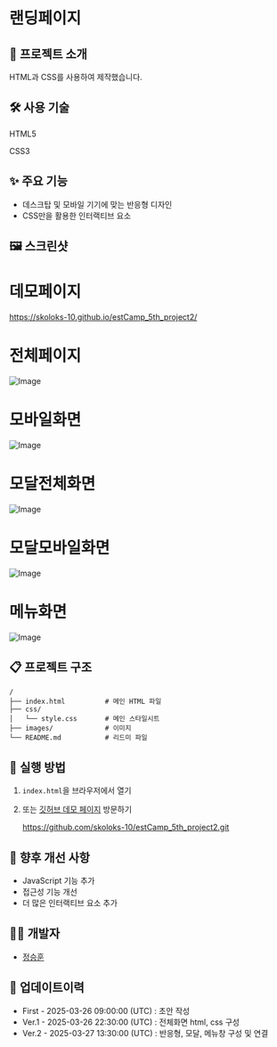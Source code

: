 # 랜딩페이지

## 📝 프로젝트 소개

HTML과 CSS를 사용하여 제작했습니다.

## 🛠️ 사용 기술

HTML5

CSS3

## ✨ 주요 기능

- 데스크탑 및 모바일 기기에 맞는 반응형 디자인
- CSS만을 활용한 인터랙티브 요소

## 🖼️ 스크린샷

# 데모페이지

https://skoloks-10.github.io/estCamp_5th_project2/

# 전체페이지

![Image](https://github.com/user-attachments/assets/9925631e-dd1f-4fba-986b-b4c00073bfec)

# 모바일화면

![Image](https://github.com/user-attachments/assets/3b116d1b-810c-4577-aa5a-d0b6af4db3e5)

# 모달전체화면

![Image](https://github.com/user-attachments/assets/1dd0d4e5-d94c-405d-9418-fe82272e67b2)

# 모달모바일화면

![Image](https://github.com/user-attachments/assets/0c9a457e-6ee7-42ff-968f-aca78760b7a6)

# 메뉴화면

![Image](https://github.com/user-attachments/assets/f6bb5d77-a598-4b25-80ea-b445ac126610)

## 📋 프로젝트 구조

```
/
├── index.html          # 메인 HTML 파일
├── css/
│   └── style.css       # 메인 스타일시트
├── images/             # 이미지
└── README.md           # 리드미 파일

```

## 🚀 실행 방법

1. `index.html`을 브라우저에서 열기
2. 또는 [깃허브 데모 페이지](https://skoloks-10.github.io/estCamp_5th_project2/) 방문하기
    
    https://github.com/skoloks-10/estCamp_5th_project2.git
    

## 🔮 향후 개선 사항

- JavaScript 기능 추가
- 접근성 기능 개선
- 더 많은 인터랙티브 요소 추가

## 👨‍💻 개발자

- [정승훈](https://github.com/skoloks-10)

## 📅 업데이트이력

- First - 2025-03-26 09:00:00 (UTC) : 초안 작성
- Ver.1 - 2025-03-26 22:30:00 (UTC) : 전체화면 html, css 구성
- Ver.2 - 2025-03-27 13:30:00 (UTC) : 반응형, 모달, 메뉴창 구성 및 연결
